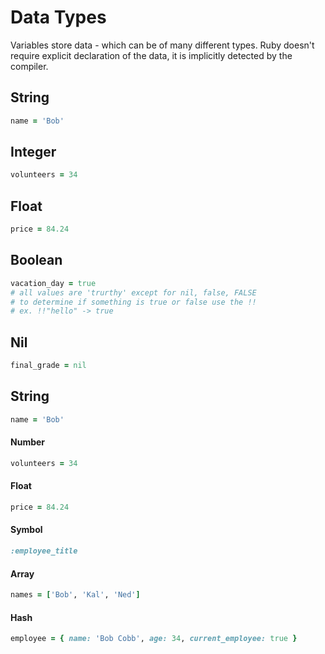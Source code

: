 # Data Types

Variables store data - which can be of many different types. Ruby doesn't require explicit declaration of the data, it is implicitly detected by the compiler.

## String

```ruby
name = 'Bob'
```

## Integer

```ruby
volunteers = 34
```

## Float

```ruby
price = 84.24
```

## Boolean

```ruby
vacation_day = true
# all values are 'trurthy' except for nil, false, FALSE
# to determine if something is true or false use the !!
# ex. !!"hello" -> true
```

## Nil

```ruby
final_grade = nil
```

## String

```ruby
name = 'Bob'
```

#### Number

```ruby
volunteers = 34
```

#### Float

```ruby
price = 84.24
```

#### Symbol

```ruby
:employee_title
```

#### Array

```ruby
names = ['Bob', 'Kal', 'Ned']
```

#### Hash

```ruby
employee = { name: 'Bob Cobb', age: 34, current_employee: true }
```